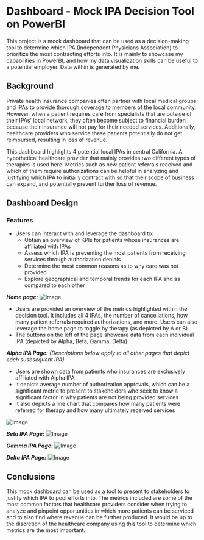 # Dashboard - Mock IPA Decision Tool on PowerBI

This project is a mock dashboard that can be used as a decision-making tool to determine which IPA (Independent Physicians Association) to prioritize the most contracting efforts into. It is mainly to showcase my capabilities in PowerBI, and how my data visualization skills can be useful to a potential employer. Data within is generated by me.

## Background

Private health insurance companies often partner with local medical groups and IPAs to provide thorough coverage to members of the local community. However, when a patient requires care from specialists that are outside of their IPAs' local network, they often become subject to financial burden because their insurance will not pay for their needed services. Additionally, healthcare providers who service these patients potentially do not get reimbursed, resulting in loss of revenue.

This dashboard highlights 4 potential local IPAs in central California. A hypothetical healthcare provider that mainly provides two different types of therapies is used here. Metrics such as new patient referrals received and which of them require authorizations can be helpful in analyzing and justifying which IPA to initially contract with so that their scope of business can expand, and potentially prevent further loss of revenue.

## Dashboard Design

### Features
* Users can interact with and leverage the dashboard to:
  * Obtain an overview of KPIs for patients whose insurances are affiliated with IPAs
  * Assess which IPA is preventing the most patients from receiving services through authorization denials
  * Determine the most common reasons as to why care was not provided
  * Explore geographical and temporal trends for each IPA and as compared to each other
 

***Home page:***
![Image](https://github.com/user-attachments/assets/55b6653d-f417-4474-8840-fb195a3428af)
  * Users are provided an overview of the metrics highlighted within the decision tool. It includes all 4 IPAs, the number of cancellations, how many patient referrals required authorizations, and more. Users can also leverage the home page to toggle by therapy (as depicted by A or B).
* The buttons on the left of the page showcare data from each individual IPA (depicted by Alpha, Beta, Gamma, Delta)

  
***Alpha IPA Page:***
_(Descriptions below apply to all other pages that depict each susbsequent IPA)_
 * Users are shown data from patients who insurances are exclusively affiliated with Alpha IPA
 * It depicts average number of authorization approvals, which can be a significant metric to present to stakeholders who seek to know a significant factor in why patients are not being provided services
 * It also depicts a line chart that compares how many patients were referred for therapy and how many ultimately received services

![Image](https://github.com/user-attachments/assets/a504263f-2b1b-4d44-8740-3a191e246dc0)


***Beta IPA Page:***
![Image](https://github.com/user-attachments/assets/f834df4c-49ed-409b-b826-80a77f233119)


***Gamma IPA Page:***
![Image](https://github.com/user-attachments/assets/a0cf171b-292d-422f-8aca-13f61112f0d4)


***Delta IPA Page:***
![Image](https://github.com/user-attachments/assets/e8eef781-e9bc-43e9-a65f-dcae296d0c75)


## Conclusions
This mock dashboard can be used as a tool to present to stakeholders to justify which IPA to pool efforts into. The metrics included are some of the most common factors that healthcare providers consider when trying to analyze and pinpoint opportunities in which more patients can be serviced and to also find where revenue can be further produced. It would be up to the discretion of the healthcare company using this tool to determine which metrics are the most important.
